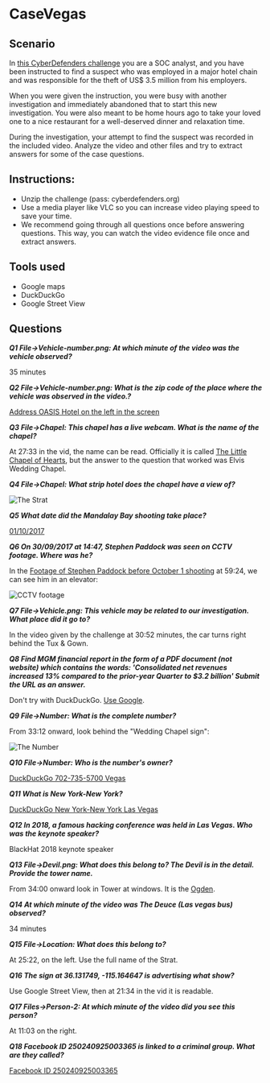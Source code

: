 # CaseVegas

## Scenario

In [this CyberDefenders challenge](https://cyberdefenders.org/blueteam-ctf-challenges/70) you are a SOC analyst, and you have been instructed to find a suspect who was employed in a major hotel chain and was responsible for the theft of US$ 3.5 million from his employers.

When you were given the instruction, you were busy with another investigation and immediately abandoned that to start this new investigation. You were also meant to be home hours ago to take your loved one to a nice restaurant for a well-deserved dinner and relaxation time.

During the investigation, your attempt to find the suspect was recorded in the included video. Analyze the video and other files and try to extract answers for some of the case questions.

## Instructions:

* Unzip the challenge (pass: cyberdefenders.org)
* Use a media player like VLC so you can increase video playing speed to save your time.
* We recommend going through all questions once before answering questions. This way, you can watch the video evidence file once and extract answers.

## Tools used

* Google maps
* DuckDuckGo
* Google Street View

## Questions

***Q1 File->Vehicle-number.png: At which minute of the video was the vehicle observed?***

35 minutes

***Q2 File->Vehicle-number.png: What is the zip code of the place where the vehicle was observed in the video.?***

[Address OASIS Hotel on the left in the screen](https://oasisatgoldspike.com/contact/)

***Q3 File->Chapel: This chapel has a live webcam. What is the name of the chapel?***

At 27:33 in the vid, the name can be read. Officially it is called [The Little Chapel of Hearts](https://www.google.com/maps/@36.1455487,-115.1560703,3a,75y,27.84h,90t/data=!3m7!1e1!3m5!1spiaCOML-_7GvAtLe0Cg_uw!2e0!6shttps:%2F%2Fstreetviewpixels-pa.googleapis.com%2Fv1%2Fthumbnail%3Fpanoid%3DpiaCOML-_7GvAtLe0Cg_uw%26cb_client%3Dsearch.gws-prod.gps%26w%3D211%26h%3D120%26yaw%3D27.84077%26pitch%3D0%26thumbfov%3D100!7i16384!8i8192?entry=ttu), but the answer to the question that worked was Elvis Wedding Chapel.

***Q4 File->Chapel: What strip hotel does the chapel have a view of?***

![The Strat](/_static/images/casevegas1.png)

***Q5 What date did the Mandalay Bay shooting take place?***

[01/10/2017](https://en.wikipedia.org/wiki/2017_Las_Vegas_shooting)

***Q6 On 30/09/2017 at 14:47, Stephen Paddock was seen on CCTV footage. Where was he?***

In the [Footage of Stephen Paddock before October 1 shooting](https://www.youtube.com/watch?v=WpiDHq5atpg) at 59:24, we can see him in an elevator:

![CCTV footage](/_static/images/casevegas2.png)

***Q7 File->Vehicle.png: This vehicle may be related to our investigation. What place did it go to?***

In the video given by the challenge at 30:52 minutes, the car turns right behind the Tux & Gown.

***Q8  Find MGM financial report in the form of a PDF document (not website) which contains the words: 'Consolidated net revenues increased 13% compared to the prior-year Quarter to $3.2 billion' Submit the URL as an answer.***

Don't try with DuckDuckGo. [Use Google](https://www.google.com/search?q=Consolidated+net+revenues+increased+13%25+compared+to+the+prior-year+quarter+to+%243.2+billion+pdf).


***Q9  File->Number: What is the complete number?***

From 33:12 onward, look behind the "Wedding Chapel sign":

![The Number](/_static/images/casevegas3.png)

***Q10 File->Number: Who is the number's owner?***

[DuckDuckGo 702-735-5700 Vegas](https://duckduckgo.com/?q=702-735-5700+Las+Vegas)

***Q11 What is New York-New York?***

[DuckDuckGo New York-New York Las Vegas](https://duckduckgo.com/?q=New+York-New+York+Las+Vegas)

***Q12 In 2018, a famous hacking conference was held in Las Vegas. Who was the keynote speaker?***

BlackHat 2018 keynote speaker

***Q13 File->Devil.png: What does this belong to? The Devil is in the detail. Provide the tower name.***

From 34:00 onward look in Tower at windows. It is the [Ogden](https://ogdenlv.com/).

***Q14  At which minute of the video was The Deuce (Las vegas bus) observed?***

34 minutes

***Q15  File->Location: What does this belong to?***

At 25:22, on the left. Use the full name of the Strat.

***Q16 The sign at 36.131749, -115.164647 is advertising what show?***

Use Google Street View, then at 21:34 in the vid it is readable.

***Q17  Files->Person-2: At which minute of the video did you see this person?***

At 11:03 on the right.

***Q18 Facebook ID 250240925003365 is linked to a criminal group. What are they called?***

[Facebook ID 250240925003365](https://www.facebook.com/250240925003365/)
